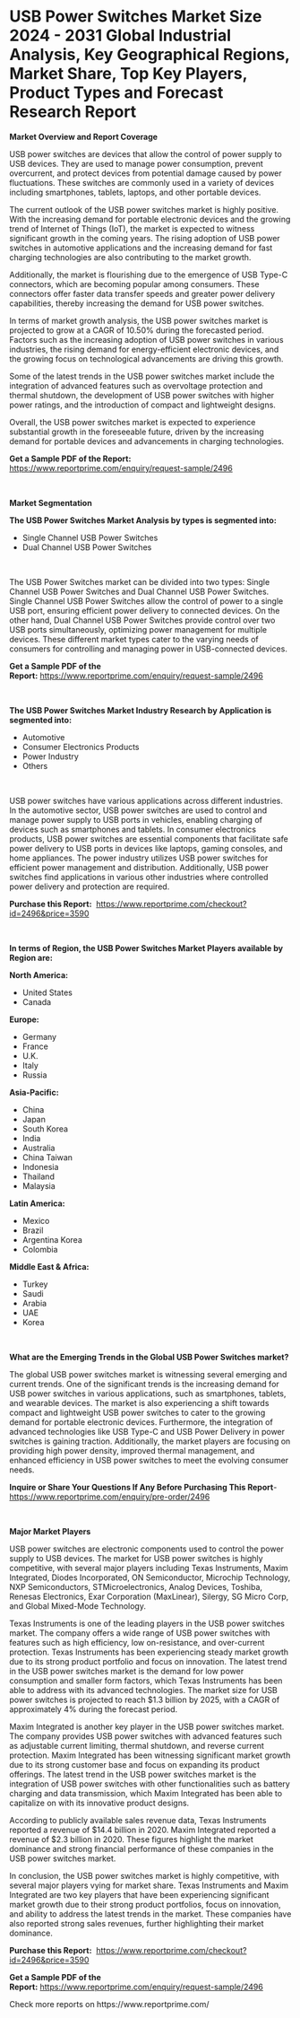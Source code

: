 <p><h1>USB Power Switches Market Size 2024 - 2031 Global Industrial Analysis, Key Geographical Regions, Market Share, Top Key Players, Product Types and Forecast Research Report</h1></p><p><strong>Market Overview and Report Coverage</strong></p>
<p><p>USB power switches are devices that allow the control of power supply to USB devices. They are used to manage power consumption, prevent overcurrent, and protect devices from potential damage caused by power fluctuations. These switches are commonly used in a variety of devices including smartphones, tablets, laptops, and other portable devices.</p><p>The current outlook of the USB power switches market is highly positive. With the increasing demand for portable electronic devices and the growing trend of Internet of Things (IoT), the market is expected to witness significant growth in the coming years. The rising adoption of USB power switches in automotive applications and the increasing demand for fast charging technologies are also contributing to the market growth.</p><p>Additionally, the market is flourishing due to the emergence of USB Type-C connectors, which are becoming popular among consumers. These connectors offer faster data transfer speeds and greater power delivery capabilities, thereby increasing the demand for USB power switches.</p><p>In terms of market growth analysis, the USB power switches market is projected to grow at a CAGR of 10.50% during the forecasted period. Factors such as the increasing adoption of USB power switches in various industries, the rising demand for energy-efficient electronic devices, and the growing focus on technological advancements are driving this growth.</p><p>Some of the latest trends in the USB power switches market include the integration of advanced features such as overvoltage protection and thermal shutdown, the development of USB power switches with higher power ratings, and the introduction of compact and lightweight designs.</p><p>Overall, the USB power switches market is expected to experience substantial growth in the foreseeable future, driven by the increasing demand for portable devices and advancements in charging technologies.</p></p>
<p><strong>Get a Sample PDF of the Report:</strong> <a href="https://www.reportprime.com/enquiry/request-sample/2496">https://www.reportprime.com/enquiry/request-sample/2496</a></p>
<p>&nbsp;</p>
<p><strong>Market Segmentation</strong></p>
<p><strong>The USB Power Switches Market Analysis by types is segmented into:</strong></p>
<p><ul><li>Single Channel USB Power Switches</li><li>Dual Channel USB Power Switches</li></ul></p>
<p>&nbsp;</p>
<p><p>The USB Power Switches market can be divided into two types: Single Channel USB Power Switches and Dual Channel USB Power Switches. Single Channel USB Power Switches allow the control of power to a single USB port, ensuring efficient power delivery to connected devices. On the other hand, Dual Channel USB Power Switches provide control over two USB ports simultaneously, optimizing power management for multiple devices. These different market types cater to the varying needs of consumers for controlling and managing power in USB-connected devices.</p></p>
<p><strong>Get a Sample PDF of the Report:</strong>&nbsp;<a href="https://www.reportprime.com/enquiry/request-sample/2496">https://www.reportprime.com/enquiry/request-sample/2496</a></p>
<p>&nbsp;</p>
<p><strong>The USB Power Switches Market Industry Research by Application is segmented into:</strong></p>
<p><ul><li>Automotive</li><li>Consumer Electronics Products</li><li>Power Industry</li><li>Others</li></ul></p>
<p>&nbsp;</p>
<p><p>USB power switches have various applications across different industries. In the automotive sector, USB power switches are used to control and manage power supply to USB ports in vehicles, enabling charging of devices such as smartphones and tablets. In consumer electronics products, USB power switches are essential components that facilitate safe power delivery to USB ports in devices like laptops, gaming consoles, and home appliances. The power industry utilizes USB power switches for efficient power management and distribution. Additionally, USB power switches find applications in various other industries where controlled power delivery and protection are required.</p></p>
<p><strong>Purchase this Report:</strong>&nbsp; <a href="https://www.reportprime.com/checkout?id=2496&price=3590">https://www.reportprime.com/checkout?id=2496&price=3590</a></p>
<p>&nbsp;</p>
<p><strong>In terms of Region, the USB Power Switches Market Players available by Region are:</strong></p>
<p>
    <p> <strong> North America: </strong>
        <ul>
            <li>United States</li>
            <li>Canada</li>
        </ul>
        </p> 
    <p> <strong> Europe: </strong>
        <ul>
            <li>Germany</li>
            <li>France</li>
            <li>U.K.</li>
            <li>Italy</li>
            <li>Russia</li>
        </ul>
        </p> 
    <p> <strong> Asia-Pacific: </strong>
        <ul>
            <li>China</li>
            <li>Japan</li>
            <li>South Korea</li>
            <li>India</li>
            <li>Australia</li>
            <li>China Taiwan</li>
            <li>Indonesia</li>
            <li>Thailand</li>
            <li>Malaysia</li>
        </ul>
        </p> 
    <p> <strong> Latin America: </strong>
        <ul>
            <li>Mexico</li>
            <li>Brazil</li>
            <li>Argentina Korea</li>
            <li>Colombia</li>
        </ul>
        </p> 
    <p> <strong> Middle East & Africa: </strong>
        <ul>
            <li>Turkey</li>
            <li>Saudi</li>
            <li>Arabia</li>
            <li>UAE</li>
            <li>Korea</li>
        </ul>
    </p>
    </p>
<p>&nbsp;</p>
<p><strong>What are the Emerging Trends in the Global USB Power Switches market?</strong></p>
<p><p>The global USB power switches market is witnessing several emerging and current trends. One of the significant trends is the increasing demand for USB power switches in various applications, such as smartphones, tablets, and wearable devices. The market is also experiencing a shift towards compact and lightweight USB power switches to cater to the growing demand for portable electronic devices. Furthermore, the integration of advanced technologies like USB Type-C and USB Power Delivery in power switches is gaining traction. Additionally, the market players are focusing on providing high power density, improved thermal management, and enhanced efficiency in USB power switches to meet the evolving consumer needs.</p></p>
<p><strong>Inquire or Share Your Questions If Any Before Purchasing This Report</strong>- <a href="https://www.reportprime.com/enquiry/pre-order/2496">https://www.reportprime.com/enquiry/pre-order/2496</a></p>
<p>&nbsp;</p>
<p><strong>Major Market Players</strong></p>
<p><p>USB power switches are electronic components used to control the power supply to USB devices. The market for USB power switches is highly competitive, with several major players including Texas Instruments, Maxim Integrated, Diodes Incorporated, ON Semiconductor, Microchip Technology, NXP Semiconductors, STMicroelectronics, Analog Devices, Toshiba, Renesas Electronics, Exar Corporation (MaxLinear), Silergy, SG Micro Corp, and Global Mixed-Mode Technology.</p><p>Texas Instruments is one of the leading players in the USB power switches market. The company offers a wide range of USB power switches with features such as high efficiency, low on-resistance, and over-current protection. Texas Instruments has been experiencing steady market growth due to its strong product portfolio and focus on innovation. The latest trend in the USB power switches market is the demand for low power consumption and smaller form factors, which Texas Instruments has been able to address with its advanced technologies. The market size for USB power switches is projected to reach $1.3 billion by 2025, with a CAGR of approximately 4% during the forecast period.</p><p>Maxim Integrated is another key player in the USB power switches market. The company provides USB power switches with advanced features such as adjustable current limiting, thermal shutdown, and reverse current protection. Maxim Integrated has been witnessing significant market growth due to its strong customer base and focus on expanding its product offerings. The latest trend in the USB power switches market is the integration of USB power switches with other functionalities such as battery charging and data transmission, which Maxim Integrated has been able to capitalize on with its innovative product designs.</p><p>According to publicly available sales revenue data, Texas Instruments reported a revenue of $14.4 billion in 2020. Maxim Integrated reported a revenue of $2.3 billion in 2020. These figures highlight the market dominance and strong financial performance of these companies in the USB power switches market.</p><p>In conclusion, the USB power switches market is highly competitive, with several major players vying for market share. Texas Instruments and Maxim Integrated are two key players that have been experiencing significant market growth due to their strong product portfolios, focus on innovation, and ability to address the latest trends in the market. These companies have also reported strong sales revenues, further highlighting their market dominance.</p></p>
<p><strong>Purchase this Report:</strong>&nbsp;&nbsp;<a href="https://www.reportprime.com/checkout?id=2496&price=3590">https://www.reportprime.com/checkout?id=2496&price=3590</a></p>
<p></p>
<p><strong>Get a Sample PDF of the Report:</strong>&nbsp;<a href="https://www.reportprime.com/enquiry/request-sample/2496">https://www.reportprime.com/enquiry/request-sample/2496</a></p>
<p>Check more reports on https://www.reportprime.com/</p>